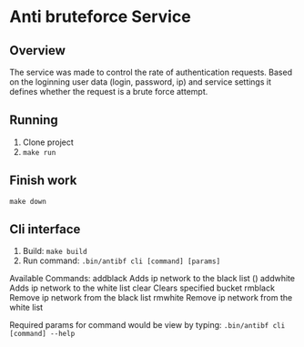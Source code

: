 # Anti bruteforce Service
## Overview
The service was made to control the rate of authentication requests.
Based on the loginning user data (login, password, ip) and service settings it defines whether the request is a brute force attempt.

## Running
1. Clone project
2. `make run`

## Finish work
`make down`

## Cli interface
1. Build: `make build`
2. Run command: `.bin/antibf cli [command] [params]`

Available Commands:
  addblack    Adds ip network to the black list ()
  addwhite    Adds ip network to the white list
  clear       Clears specified bucket
  rmblack     Remove ip network from the black list
  rmwhite     Remove ip network from the white list
  
Required params for command would be view by typing: `.bin/antibf cli [command] --help`
